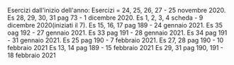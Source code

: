 Esercizi dall'inizio dell'anno:
Esercizi = 24, 25, 26, 27 - 25 novembre 2020.
Es 28, 29, 30, 31 pag 73 - 1 dicembre 2020.
Es 1, 2, 3, 4 scheda - 9 dicembre 2020(iniziati il 7).
Es 15, 16, 17 pag 189 - 24 gennaio 2021.
Es 35 oag 192 - 27 gennaio 2021.
Es 33 pag 191 - 28 gennaio 2021.
Es 34 pag 191 - 31 gennaio 2021.
Es 25 pag 190 - 7 febbraio 2021.
Es 27, 28 pag 190 - 10 febbraio 2021
Es 13, 14 pag 189 - 15 febbraio 2021
Es 29, 31 pag 190, 191 - 18 febbraio 2021
